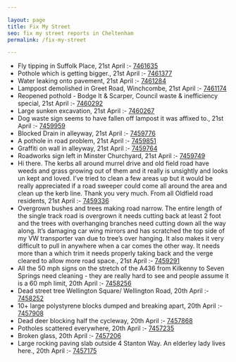 ```yaml
---

layout: page
title: Fix My Street
seo: fix my street reports in Cheltenham
permalink: /fix-my-street

---
```


<!-- fix_marker starts -->

- Fly tipping in Suffolk Place, 21st April :- [7461635](https://www.fixmystreet.com/report/7461635)
- Pothole which is getting bigger., 21st April :- [7461377](https://www.fixmystreet.com/report/7461377)
- Water leaking onto pavement, 21st April :- [7461284](https://www.fixmystreet.com/report/7461284)
- Lamppost demolished in Greet Road, Winchcombe, 21st April :- [7461174](https://www.fixmystreet.com/report/7461174)
- Reopened pothold - Bodge It & Scarper, Council waste & inefficiency special, 21st April :- [7460292](https://www.fixmystreet.com/report/7460292)
- Large sunken excavation, 21st April :- [7460267](https://www.fixmystreet.com/report/7460267)
- Dog waste sign seems to have fallen off lampost it was affixed to., 21st April :- [7459959](https://www.fixmystreet.com/report/7459959)
- Blocked Drain in alleyway, 21st April :- [7459776](https://www.fixmystreet.com/report/7459776)
- A pothole in road problem, 21st April :- [7459851](https://www.fixmystreet.com/report/7459851)
- Graffiti on wall in alleyway, 21st April :- [7459764](https://www.fixmystreet.com/report/7459764)
- Roadworks sign left in Minster Churchyard, 21st April :- [7459749](https://www.fixmystreet.com/report/7459749)
- Hi there. The kerbs all around murrel drive and old field road have weeds and grass growing out of them and it really is unsightly and looks un kept and loved. I’ve tried to clean a few areas up but it would be really appreciated if a road sweeper could come all around the area and clean up the kerb line. Thank you very much. From all Oldfield road residents, 21st April :- [7459336](https://www.fixmystreet.com/report/7459336)
- Overgrown bushes and trees making road narrow. The entire length of the single track road is overgrown it needs cutting back at least 2 foot and the trees with overhanging branches need cutting down all the way along. It’s damaging car wing mirrors and has scratched the top side of my VW transporter van due to tree’s over hanging. It also makes it very difficult to pull in anywhere when a car comes the other way. It needs more than a which trim it needs properly taking back and the verge cleared to allow more road space., 21st April :- [7459291](https://www.fixmystreet.com/report/7459291)
- All the 50 mph signs on the stretch of the A436 from Kilkenny to Seven Springs need cleaning - they are really hard to see and people assume it is a 60 mph limit, 20th April :- [7458256](https://www.fixmystreet.com/report/7458256)
- Dead street tree Wellington Square/ Wellington Road, 20th April :- [7458252](https://www.fixmystreet.com/report/7458252)
- 10+ large polystyrene blocks dumped and breaking apart, 20th April :- [7457908](https://www.fixmystreet.com/report/7457908)
- Dead deer blocking half the cycleway, 20th April :- [7457868](https://www.fixmystreet.com/report/7457868)
- Potholes scattered everywhere, 20th April :- [7457235](https://www.fixmystreet.com/report/7457235)
- Broken glass, 20th April :- [7457206](https://www.fixmystreet.com/report/7457206)
- Large rocking paving slab outside 4 Stanton Way. An elderley lady lives here., 20th April :- [7457175](https://www.fixmystreet.com/report/7457175)

<!-- fix_marker ends -->